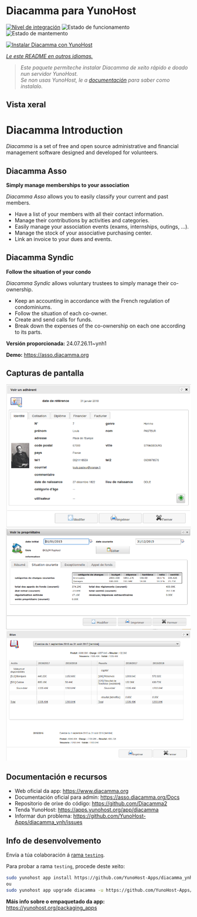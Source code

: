 <!--
NOTA: Este README foi creado automáticamente por <https://github.com/YunoHost/apps/tree/master/tools/readme_generator>
NON debe editarse manualmente.
-->

# Diacamma para YunoHost

[![Nivel de integración](https://dash.yunohost.org/integration/diacamma.svg)](https://ci-apps.yunohost.org/ci/apps/diacamma/) ![Estado de funcionamento](https://ci-apps.yunohost.org/ci/badges/diacamma.status.svg) ![Estado de mantemento](https://ci-apps.yunohost.org/ci/badges/diacamma.maintain.svg)

[![Instalar Diacamma con YunoHost](https://install-app.yunohost.org/install-with-yunohost.svg)](https://install-app.yunohost.org/?app=diacamma)

*[Le este README en outros idiomas.](./ALL_README.md)*

> *Este paquete permíteche instalar Diacamma de xeito rápido e doado nun servidor YunoHost.*  
> *Se non usas YunoHost, le a [documentación](https://yunohost.org/install) para saber como instalalo.*

## Vista xeral

# Diacamma Introduction

_Diacamma_ is a set of free and open source administrative and financial management software designed and developed for volunteers.

## Diacamma Asso

**Simply manage memberships to your association**

_Diacamma Asso_ allows you to easily classify your current and past members.

 * Have a list of your members with all their contact information.
 * Manage their contributions by activities and categories.
 * Easily manage your association events (exams, internships, outings, ...).
 * Manage the stock of your associative purchasing center.
 * Link an invoice to your dues and events.
 
## Diacamma Syndic

**Follow the situation of your condo**

_Diacamma Syndic_ allows voluntary trustees to simply manage their co-ownership.

 * Keep an accounting in accordance with the French regulation of condominiums.
 * Follow the situation of each co-owner.
 * Create and send calls for funds.
 * Break down the expenses of the co-ownership on each one according to its parts.
 


**Versión proporcionada:** 24.07.26.11~ynh1

**Demo:** <https://asso.diacamma.org>

## Capturas de pantalla

![Captura de pantalla de Diacamma](./doc/screenshots/01_fiche_adherent.png)
![Captura de pantalla de Diacamma](./doc/screenshots/02_situation_coporprietaire.png)
![Captura de pantalla de Diacamma](./doc/screenshots/03_bilan_comptable.png)

## Documentación e recursos

- Web oficial da app: <https://www.diacamma.org>
- Documentación oficial para admin: <https://asso.diacamma.org/Docs>
- Repositorio de orixe do código: <https://github.com/Diacamma2>
- Tenda YunoHost: <https://apps.yunohost.org/app/diacamma>
- Informar dun problema: <https://github.com/YunoHost-Apps/diacamma_ynh/issues>

## Info de desenvolvemento

Envía a túa colaboración á [rama `testing`](https://github.com/YunoHost-Apps/diacamma_ynh/tree/testing).

Para probar a rama `testing`, procede deste xeito:

```bash
sudo yunohost app install https://github.com/YunoHost-Apps/diacamma_ynh/tree/testing --debug
ou
sudo yunohost app upgrade diacamma -u https://github.com/YunoHost-Apps/diacamma_ynh/tree/testing --debug
```

**Máis info sobre o empaquetado da app:** <https://yunohost.org/packaging_apps>

